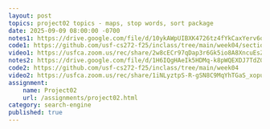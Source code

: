 ```yaml
---
layout: post
topics: project02 topics - maps, stop words, sort package
date: 2025-09-09 08:00:00 -0700
notes1: https://drive.google.com/file/d/10ykAWpUIBXK4726tz4fYkCaxYerv6qBZ/view?usp=sharing
code1: https://github.com/usf-cs272-f25/inclass/tree/main/week04/section01
video1: https://usfca.zoom.us/rec/share/2w8cECr97qDap3r6Gk5io8A8XncuEsZPERd1Cry7m3INx1viYy9FXFiE80fpL1sk.rt2aph6s0oS9McCX
notes2: https://drive.google.com/file/d/1H6IQgHAeIk5HDMq-k8pWQEXDJ7TdZGvj/view?usp=sharing
code2: https://github.com/usf-cs272-f25/inclass/tree/main/week04
video2: https://usfca.zoom.us/rec/share/1iNLyztpS-R-gSN8C9MqYhTGaS_xoputSUm1APLiBQXNvGCPu9ESV_QhisFBgmHu.4NRFF_b224_6bn56
assignment:
    name: Project02
    url: /assignments/project02.html
category: search-engine
published: true
---
```

